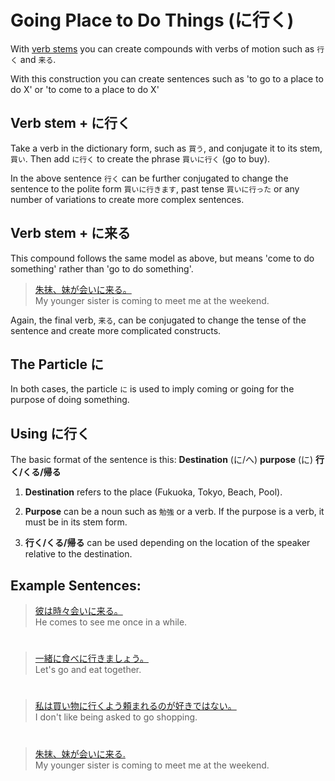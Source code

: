 # Going Place to Do Things (に行く)

With [verb stems](verb-iform) you can create compounds with verbs of motion such as `行く` and `来る`. 

With this construction you can create sentences such as 'to go to a place to do X' or 'to come to a place to do X'

## Verb stem + に行く
Take a verb in the dictionary form, such as `買う`, and conjugate it to its stem, `買い`. Then add `に行く` to create the phrase `買いに行く` (go to buy).

In the above sentence `行く` can be further conjugated to change the sentence to the polite form `買いに行きます`, past tense `買いに行った` or any number of variations to create more complex sentences.

## Verb stem + に来る
This compound follows the same model as above, but means 'come to do something' rather than 'go to do something'. 

> [朱抹、妹が会いに来る。]()  
> My younger sister is coming to meet me at the weekend.

Again, the final verb, `来る`, can be conjugated to change the tense of the sentence and create more complicated constructs.

## The Particle に
In both cases, the particle `に` is used to imply coming or going for the purpose of doing something.

## Using に行く
The basic format of the sentence is this:
**Destination** (に/へ) **purpose** (に) **行く/くる/帰る**

1. **Destination** refers to the place (Fukuoka, Tokyo, Beach, Pool). 

2. **Purpose** can be a noun such as `勉強` or a verb. If the purpose is a verb, it must be in its stem form.

3. **行く/くる/帰る** can be used depending on the location of the speaker relative to the destination.

## Example Sentences:
> [彼は時々会いに来る。]()   
> He comes to see me once in a while.

#

> [一緒に食べに行きましょう。]()   
> Let's go and eat together.

#

> [私は買い物に行くよう頼まれるのが好きではない。]()  
> I don't like being asked to go shopping.

#

> [朱抹、妹が会いに来る.]()   
> My younger sister is coming to meet me at the weekend.


